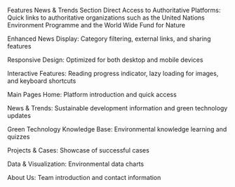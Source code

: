 Features
News & Trends Section
Direct Access to Authoritative Platforms: Quick links to authoritative organizations such as the United Nations Environment Programme and the World Wide Fund for Nature

Enhanced News Display: Category filtering, external links, and sharing features

Responsive Design: Optimized for both desktop and mobile devices

Interactive Features: Reading progress indicator, lazy loading for images, and keyboard shortcuts

Main Pages
Home: Platform introduction and quick access

News & Trends: Sustainable development information and green technology updates

Green Technology Knowledge Base: Environmental knowledge learning and quizzes

Projects & Cases: Showcase of successful cases

Data & Visualization: Environmental data charts

About Us: Team introduction and contact information
